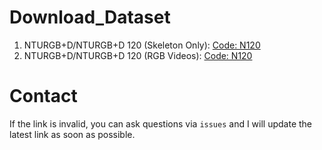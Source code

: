 # Download_Dataset
1. NTURGB+D/NTURGB+D 120 (Skeleton Only): [Code: N120](https://pan.baidu.com/s/1-BiUXpb-m9aD_CmkO8eIPQ )
2. NTURGB+D/NTURGB+D 120 (RGB Videos): [Code: N120](https://pan.baidu.com/s/1VqRK5b858kROIa6cRR_4tw)

# Contact
If the link is invalid, you can ask questions via ```issues``` and I will update the latest link as soon as possible.
